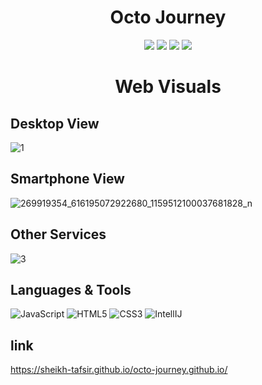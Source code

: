 <h1 align="center">Octo Journey</h1>
<p align="center">
   <img src="https://img.shields.io/badge/language-JavaScript-red?style"/>
   <img src="https://img.shields.io/github/license/Sheikh-Tafsir/Algo-Easy"/>
   <img src="https://img.shields.io/github/stars/Sheikh-Tafsir/octo-journey.github.io"/>
   <img src="https://img.shields.io/github/forks/Sheikh-Tafsir/octo-journey.github.io"/>
</p>

<h1 align="center">Web Visuals</h1>

## Desktop View

![1](https://user-images.githubusercontent.com/83116065/147655624-3a90bf1a-cd8c-47bb-9b40-d2572a56b09a.JPG)

## Smartphone View
![269919354_616195072922680_1159512100037681828_n](https://user-images.githubusercontent.com/83116065/147656661-05ac2d1c-ed89-49e2-8ba3-3d9ebdad1f80.jpg)

## Other Services

![3](https://user-images.githubusercontent.com/83116065/147655798-4392041c-ef09-49eb-8cc5-e131e7627ace.JPG)

## Languages & Tools

![JavaScript](https://img.shields.io/badge/-JavaScript-000000?style=flat&logo=javascript)
![HTML5](https://img.shields.io/badge/-HTML5-000000?style=flat&logo=html5)
![CSS3](https://img.shields.io/badge/-CSS-000000?style=flat&logo=css3)
![IntellIJ](https://img.shields.io/badge/-IntellIJ%20IDEA-000000?style=flat&logo=intellij%20idea)<br />


## link
https://sheikh-tafsir.github.io/octo-journey.github.io/
